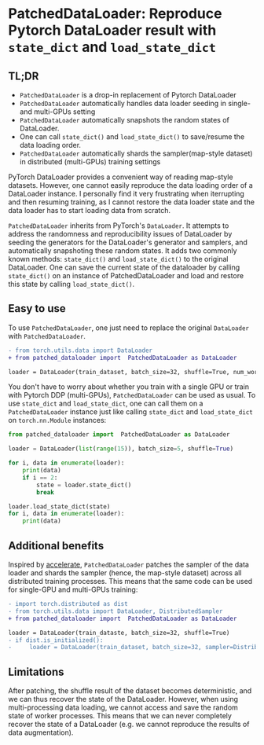 # PatchedDataLoader: Reproduce Pytorch DataLoader result with ``state_dict`` and ``load_state_dict``

## TL;DR

- ``PatchedDataLoader`` is a drop-in replacement of Pytorch DataLoader
- ``PatchedDataLoader`` automatically handles data loader seeding in single- and multi-GPUs setting
- ``PatchedDataLoader`` automatically snapshots the random states of DataLoader.
- One can call ``state_dict()`` and ``load_state_dict()`` to save/resume the data loading order.
- ``PatchedDataLoader`` automatically shards the sampler(map-style dataset) in distributed (multi-GPUs) training settings

PyTorch DataLoader provides a convenient way of reading map-style datasets. However, one cannot easily reproduce the data loading order of a DataLoader instance. I personally find it very frustrating when iterrupting and then resuming training, as I cannot restore the data loader state and the data loader has to start loading data from scratch.

``PatchedDataLoader`` inherits from PyTorch's ``DataLoader``. It attempts to address the randomness and reproducibility issues of DataLoader by seeding the generators for the DataLoader's generator and samplers, and automatically snapshoting these random states. It adds two commonly known methods: ``state_dict()`` and ``load_state_dict()`` to the original DataLoader. One can save the current state of the dataloader by calling ``state_dict()`` on an instance of PatchedDataLoader and load and restore this state by calling ``load_state_dict()``.

## Easy to use

To use ``PatchedDataLoader``, one just need to replace the original ``DataLoader`` with ``PatchedDataLoader``.

```diff
- from torch.utils.data import DataLoader
+ from patched_dataloader import  PatchedDataLoader as DataLoader

loader = DataLoader(train_dataset, batch_size=32, shuffle=True, num_workers=4)
```

You don't have to worry about whether you train with a single GPU or train with Pytorch DDP (multi-GPUs), ``PatchedDataLoader`` can be used as usual. To use ``state_dict`` and ``load_state_dict``, one can call them on a ``PatchedDataLoader`` instance just like calling ``state_dict`` and ``load_state_dict`` on ``torch.nn.Module`` instances:

```python
from patched_dataloader import  PatchedDataLoader as DataLoader

loader = DataLoader(list(range(15)), batch_size=5, shuffle=True)

for i, data in enumerate(loader):
    print(data)
    if i == 2:
        state = loader.state_dict()
        break

loader.load_state_dict(state)
for i, data in enumerate(loader):
    print(data)
```

## Additional benefits

Inspired by [accelerate](https://github.com/huggingface/accelerate), ``PatchedDataLoader`` patches the sampler of the data loader and shards the sampler (hence, the map-style dataset) across all distributed training processes. This means that the same code can be used for single-GPU and multi-GPUs training:

```diff
- import torch.distributed as dist
- from torch.utils.data import DataLoader, DistributedSampler
+ from patched_dataloader import  PatchedDataLoader as DataLoader

loader = DataLoader(train_dataste, batch_size=32, shuffle=True)
- if dist.is_initialized():
-     loader = DataLoader(train_dataset, batch_size=32, sampler=DistributedSampler(train_dataset))
```

## Limitations

After patching, the shuffle result of the dataset becomes deterministic, and we can thus recover the state of the DataLoader. However, when using multi-processing data loading, we cannot access and save the random state of worker processes. This means that we can never completely recover the state of a DataLoader (e.g. we cannot reproduce the results of data augmentation).
